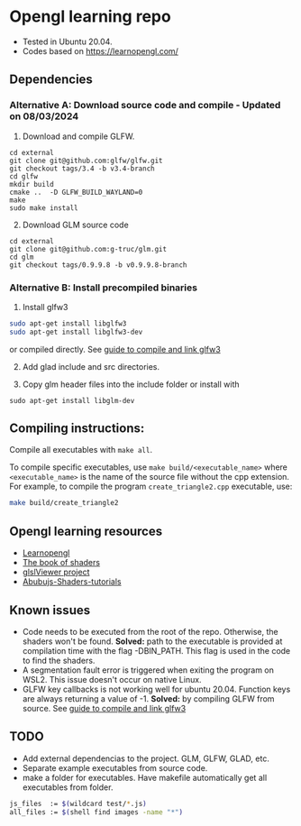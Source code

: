 # Opengl learning repo

* Tested in Ubuntu 20.04.
* Codes based on <https://learnopengl.com/>

## Dependencies

### Alternative A: Download source code and compile - Updated on 08/03/2024

1. Download and compile GLFW.
```
cd external
git clone git@github.com:glfw/glfw.git
git checkout tags/3.4 -b v3.4-branch
cd glfw
mkdir build
cmake ..  -D GLFW_BUILD_WAYLAND=0
make
sudo make install
```

2. Download GLM source code
```
cd external
git clone git@github.com:g-truc/glm.git
cd glm
git checkout tags/0.9.9.8 -b v0.9.9.8-branch
```

### Alternative B: Install precompiled binaries

1. Install glfw3
```bash
sudo apt-get install libglfw3
sudo apt-get install libglfw3-dev
```
or compiled directly. See [guide to compile and link glfw3](https://stackoverflow.com/questions/17768008/how-to-build-install-glfw-3-and-use-it-in-a-linux-project)

2. Add glad include and src directories.

3. Copy glm header files into the include folder or install with
```
sudo apt-get install libglm-dev
```

## Compiling instructions:
Compile all executables with `make all`.

To compile specific executables, use `make build/<executable_name>` where `<executable_name>` is the name of the source file without the cpp extension. For example, to compile the program `create_triangle2.cpp` executable, use:

```bash
make build/create_triangle2
```

## Opengl learning resources
- [Learnopengl](https://learnopengl.com/)
- [The book of shaders](https://thebookofshaders.com/)
- [glslViewer project](https://github.com/patriciogonzalezvivo/glslViewer/tree/main)
- [Abubujs-Shaders-tutorials](https://www.abubujs.org/learning/tutorials/?help=time-marching-fhn)

## Known issues
* Code needs to be executed from the root of the repo. Otherwise, the shaders won't be found. **Solved:** path to the executable is provided at compilation time with the flag -DBIN_PATH. This flag is used in the code to find the shaders.
* A segmentation fault error is triggered when exiting the program on WSL2. This issue doesn't occur on native Linux.
* GLFW key callbacks is not working well for ubuntu 20.04. Function keys are always returning a value of -1. **Solved:** by compiling GLFW from source.  See [guide to compile and link glfw3](https://stackoverflow.com/questions/17768008/how-to-build-install-glfw-3-and-use-it-in-a-linux-project)

## TODO

* Add external dependencias to the project. GLM, GLFW, GLAD, etc.
* Separate example executables from source code.
* make a folder for executables. Have makefile automatically get all executables from folder.

```bash
js_files  := $(wildcard test/*.js)
all_files := $(shell find images -name "*")
```
